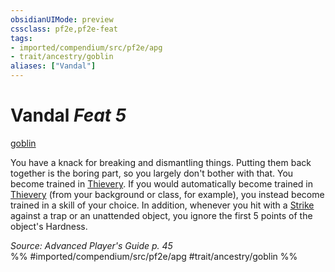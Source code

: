 ```yaml
---
obsidianUIMode: preview
cssclass: pf2e,pf2e-feat
tags:
- imported/compendium/src/pf2e/apg
- trait/ancestry/goblin
aliases: ["Vandal"]
---
```

# Vandal  *Feat 5*  
[goblin](goblin.md)  


You have a knack for breaking and dismantling things. Putting them back together is the boring part, so you largely don't bother with that. You become trained in [Thievery](../skills.md#Thievery). If you would automatically become trained in [Thievery](../skills.md#Thievery) (from your background or class, for example), you instead become trained in a skill of your choice. In addition, whenever you hit with a [Strike](strike.md) against a trap or an unattended object, you ignore the first 5 points of the object's Hardness.

*Source: Advanced Player's Guide p. 45*  
%% #imported/compendium/src/pf2e/apg #trait/ancestry/goblin %%